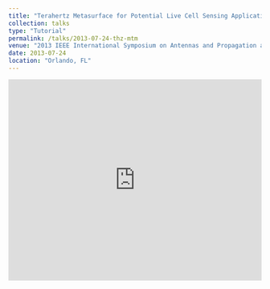 ```yaml
---
title: "Terahertz Metasurface for Potential Live Cell Sensing Application"
collection: talks
type: "Tutorial"
permalink: /talks/2013-07-24-thz-mtm
venue: "2013 IEEE International Symposium on Antennas and Propagation and North American Radio Science Meeting"
date: 2013-07-24
location: "Orlando, FL"
---
```

 
<iframe 
  src="https://dako2.github.io/files/tang_APS2013_v4.pdf#page=1&toolbar=0&navpanes=0&scrollbar=0" 
  style="width:100%; height:400px;" 
  frameborder="0">
</iframe>
